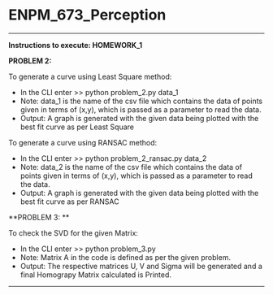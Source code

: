 # ENPM_673_Perception

----------------------------------------------------------------------------------------------------------------------------------------
**Instructions to execute: HOMEWORK_1**

**PROBLEM 2:**

To generate a curve using Least Square method: 
* In the CLI enter   >> python problem_2.py data_1
* Note: data_1 is the name of the csv file which contains the data of points given in terms of (x,y), which is passed as a parameter to     read the data.
* Output: A graph is generated with the given data being plotted with the best fit curve as per Least Square

To generate a curve using RANSAC method:
* In the CLI enter   >> python problem_2_ransac.py data_2
* Note: data_2 is the name of the csv file which contains the data of points given in terms of (x,y), which is passed as a parameter to     read the data. 
* Output: A graph is generated with the given data being plotted with the best fit curve as per RANSAC
  
**PROBLEM 3: **

To check the SVD for the given Matrix: 
* In the CLI enter   >> python problem_3.py
* Note: Matrix A in the code is defined as per the given problem. 
* Output: The respective matrices U, V and Sigma will be generated and a final Homograpy Matrix calculated is Printed.

----------------------------------------------------------------------------------------------------------------------------------------
